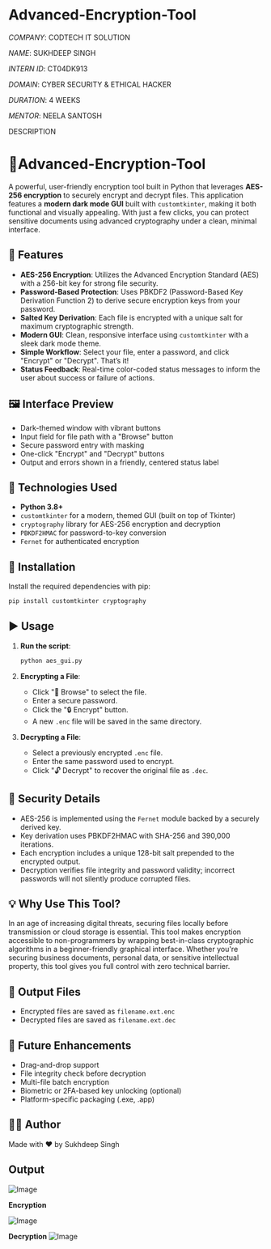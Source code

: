 # Advanced-Encryption-Tool

*COMPANY*: CODTECH IT SOLUTION

*NAME*: SUKHDEEP SINGH

*INTERN ID*: CT04DK913

*DOMAIN*: CYBER SECURITY & ETHICAL HACKER

*DURATION*: 4 WEEKS

*MENTOR*: NEELA SANTOSH

DESCRIPTION

# 🔐Advanced-Encryption-Tool

A powerful, user-friendly encryption tool built in Python that leverages **AES-256 encryption** to securely encrypt and decrypt files. This application features a **modern dark mode GUI** built with `customtkinter`, making it both functional and visually appealing. With just a few clicks, you can protect sensitive documents using advanced cryptography under a clean, minimal interface.

## 🌟 Features

* **AES-256 Encryption**: Utilizes the Advanced Encryption Standard (AES) with a 256-bit key for strong file security.
* **Password-Based Protection**: Uses PBKDF2 (Password-Based Key Derivation Function 2) to derive secure encryption keys from your password.
* **Salted Key Derivation**: Each file is encrypted with a unique salt for maximum cryptographic strength.
* **Modern GUI**: Clean, responsive interface using `customtkinter` with a sleek dark mode theme.
* **Simple Workflow**: Select your file, enter a password, and click "Encrypt" or "Decrypt". That’s it!
* **Status Feedback**: Real-time color-coded status messages to inform the user about success or failure of actions.

## 🖼️ Interface Preview

* Dark-themed window with vibrant buttons
* Input field for file path with a "Browse" button
* Secure password entry with masking
* One-click "Encrypt" and "Decrypt" buttons
* Output and errors shown in a friendly, centered status label

## 🔧 Technologies Used

* **Python 3.8+**
* `customtkinter` for a modern, themed GUI (built on top of Tkinter)
* `cryptography` library for AES-256 encryption and decryption
* `PBKDF2HMAC` for password-to-key conversion
* `Fernet` for authenticated encryption

## 📅 Installation

Install the required dependencies with pip:

```bash
pip install customtkinter cryptography
```

## ▶️ Usage

1. **Run the script**:

   ```bash
   python aes_gui.py
   ```

2. **Encrypting a File**:

   * Click "📂 Browse" to select the file.
   * Enter a secure password.
   * Click the "🔒 Encrypt" button.
   * A new `.enc` file will be saved in the same directory.

3. **Decrypting a File**:

   * Select a previously encrypted `.enc` file.
   * Enter the same password used to encrypt.
   * Click "🔓 Decrypt" to recover the original file as `.dec`.

## 🔐 Security Details

* AES-256 is implemented using the `Fernet` module backed by a securely derived key.
* Key derivation uses PBKDF2HMAC with SHA-256 and 390,000 iterations.
* Each encryption includes a unique 128-bit salt prepended to the encrypted output.
* Decryption verifies file integrity and password validity; incorrect passwords will not silently produce corrupted files.

## 💡 Why Use This Tool?

In an age of increasing digital threats, securing files locally before transmission or cloud storage is essential. This tool makes encryption accessible to non-programmers by wrapping best-in-class cryptographic algorithms in a beginner-friendly graphical interface. Whether you're securing business documents, personal data, or sensitive intellectual property, this tool gives you full control with zero technical barrier.

## 📁 Output Files

* Encrypted files are saved as `filename.ext.enc`
* Decrypted files are saved as `filename.ext.dec`

## 🧱 Future Enhancements

* Drag-and-drop support
* File integrity check before decryption
* Multi-file batch encryption
* Biometric or 2FA-based key unlocking (optional)
* Platform-specific packaging (.exe, .app)

## 👨‍💻 Author

Made with ❤️ by Sukhdeep Singh

## Output

![Image](https://github.com/user-attachments/assets/a043c07a-a151-4a04-8561-3341dc75d011)

****Encryption****

![Image](https://github.com/user-attachments/assets/e382c3dd-0cff-4ab5-9546-719b8175a54f)

****Decryption****
![Image](https://github.com/user-attachments/assets/4fb64ae1-6984-4a50-936f-3be8eb685160)
